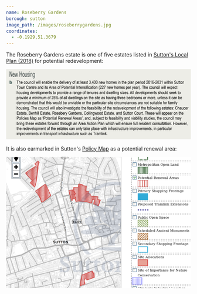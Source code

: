 ```yaml
---
name: Roseberry Gardens 
borough: sutton
image_path: /images/roseberrygardens.jpg
coordinates:
  - -0.1929,51.3679
---
```

The Roseberry Gardens estate is one of five estates listed in [Sutton's Local Plan (2018)](https://drive.google.com/file/d/1MdX6GlaHDoBdG6CTsvjFaIuPtIa9id5O/view) for potential redevelopment:

![](/images/suttonplan.png)

It is also earmarked in Sutton's [Policy Map](http://sutton.addresscafe.com/app/exploreit/) as a potential renewal area:

![](/images/suttonpolicymap.png)

